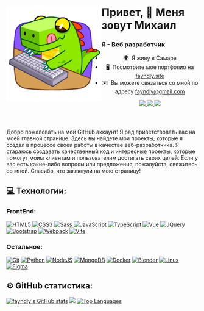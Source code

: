 <header id="header">
  <img  align="left" src="Crocosaurus-512px-12.gif" width="250"/>
  <h1 align="start">Привет, 👋 Меня зовут Михаил</h1>
  <h3 align="start">Я - Веб разработчик</h3>
  <ul>
    <li>
      🌍  Я живу в Самаре
    </li>
    <li>
      🖥️  Посмотрите мое портфолио на <a href="http://fayndly.site">fayndly.site</a>
    </li>
    <li>
      ✉️  Вы можете связаться со мной по адресу <a href="mailto:fayndly@gmail.com">fayndly@gmail.com</a>
    </li>
  </ul>
  <p id="contacts">
    <a href="https://t.me/fayndly">
      <img src="https://img.icons8.com/40/8b56ff/telegram.png"/>
    </a>
    <a href="https://github.com/fayndly">
      <img src="https://img.icons8.com/40/8b56ff/github.png"/>
    </a>
    <a href="https://fayndly@gmail.com">
      <img src="https://img.icons8.com/40/8b56ff/gmail.png"/>
    </a>
  </p>
</header>

<body>
  <p>Добро пожаловать на мой GitHub аккаунт! Я рад приветствовать вас на моей главной странице. Здесь вы найдете мои проекты, которые я создал в процессе своей работы в качестве веб-разработчика. Я стараюсь создавать качественный код и интересные проекты, которые помогут моим клиентам и пользователям достигать своих целей. Если у вас есть какие-либо вопросы или предложения, пожалуйста, свяжитесь со мной. Спасибо, что заглянули на мою страницу!</p>
  
  <h2>💻 Технологии:</h2>
  <h3>FrontEnd:</h3>
  <a href="https://developer.mozilla.org/en-US/docs/Glossary/HTML5" target="_blank" rel="noreferrer"><img src="https://raw.githubusercontent.com/danielcranney/readme-generator/main/public/icons/skills/html5-colored.svg" width="36" height="36" alt="HTML5" /></a>
  <a href="https://www.w3.org/TR/CSS/#css" target="_blank" rel="noreferrer"><img src="https://raw.githubusercontent.com/danielcranney/readme-generator/main/public/icons/skills/css3-colored.svg" width="36" height="36" alt="CSS3" /></a>
  <a href="https://sass-lang.com/" target="_blank" rel="noreferrer"><img src="https://raw.githubusercontent.com/danielcranney/readme-generator/main/public/icons/skills/sass-colored.svg" width="36" height="36" alt="Sass" /></a>
  <a href="https://developer.mozilla.org/en-US/docs/Web/JavaScript" target="_blank" rel="noreferrer"><img src="https://raw.githubusercontent.com/danielcranney/readme-generator/main/public/icons/skills/javascript-colored.svg" width="36" height="36" alt="JavaScript" /</a>
  <a href="https://www.typescriptlang.org/" target="_blank" rel="noreferrer"><img src="https://raw.githubusercontent.com/danielcranney/readme-generator/main/public/icons/skills/typescript-colored.svg" width="36" height="36" alt="TypeScript" /></a>
  <a href="https://vuejs.org/" target="_blank" rel="noreferrer"><img src="https://raw.githubusercontent.com/danielcranney/readme-generator/main/public/icons/skills/vuejs-colored.svg" width="36" height="36" alt="Vue" /></a>
  <a href="https://jquery.com/" target="_blank" rel="noreferrer"><img src="https://raw.githubusercontent.com/danielcranney/readme-generator/main/public/icons/skills/jquery-colored.svg" width="36" height="36" alt="JQuery" /></a>
  <a href="https://getbootstrap.com/" target="_blank" rel="noreferrer"><img src="https://raw.githubusercontent.com/danielcranney/readme-generator/main/public/icons/skills/bootstrap-colored.svg" width="36" height="36" alt="Bootstrap" /></a>
  <a href="https://webpack.js.org/" target="_blank" rel="noreferrer"><img src="https://raw.githubusercontent.com/danielcranney/readme-generator/main/public/icons/skills/webpack-colored.svg" width="36" height="36" alt="Webpack" /></a>
  <a href="https://vitejs.dev/" target="_blank" rel="noreferrer"><img src="https://raw.githubusercontent.com/danielcranney/readme-generator/main/public/icons/skills/vite-colored.svg" width="36" height="36" alt="Vite" /></a>
  
  <h3>Остальное:</h3>
  <a href="https://git-scm.com/" target="_blank" rel="noreferrer"><img src="https://raw.githubusercontent.com/danielcranney/readme-generator/main/public/icons/skills/git-colored.svg" width="36" height="36" alt="Git" /></a>
  <a href="https://www.python.org/" target="_blank" rel="noreferrer"><img src="https://raw.githubusercontent.com/danielcranney/readme-generator/main/public/icons/skills/python-colored.svg" width="36" height="36" alt="Python" /></a>
  <a href="https://nodejs.org/en/" target="_blank" rel="noreferrer"><img src="https://raw.githubusercontent.com/danielcranney/readme-generator/main/public/icons/skills/nodejs-colored.svg" width="36" height="36" alt="NodeJS" /></a>
  <a href="https://www.mongodb.com/" target="_blank" rel="noreferrer"><img src="https://raw.githubusercontent.com/danielcranney/readme-generator/main/public/icons/skills/mongodb-colored.svg" width="36" height="36" alt="MongoDB" /></a>
  <a href="https://www.docker.com/" target="_blank" rel="noreferrer"><img src="https://raw.githubusercontent.com/danielcranney/readme-generator/main/public/icons/skills/docker-colored.svg" width="36" height="36" alt="Docker" /></a>
  <a href="https://www.blender.org/" target="_blank" rel="noreferrer"><img src="https://raw.githubusercontent.com/danielcranney/readme-generator/main/public/icons/skills/blender-colored.svg" width="36" height="36" alt="Blender" /></a>
  <a href="https://www.linux.org" target="_blank" rel="noreferrer"><img src="https://raw.githubusercontent.com/danielcranney/readme-generator/main/public/icons/skills/linux-colored.svg" width="36" height="36" alt="Linux" /></a>
  <a href="https://www.figma.com/" target="_blank" rel="noreferrer"><img src="https://raw.githubusercontent.com/danielcranney/readme-generator/main/public/icons/skills/figma-colored.svg" width="36" height="36" alt="Figma" /></a>

  <h2>⚙️ GitHub статистика:</h2>
  <a href="http://www.github.com/fayndly"><img src="https://github-readme-stats.vercel.app/api?username=fayndly&show_icons=true&hide=&count_private=true&title_color=a855f7&text_color=64748b&icon_color=a855f7&bg_color=0d1117&hide_border=true&show_icons=true" alt="fayndly's GitHub stats" /></a>
  <a href="http://www.github.com/fayndly"><img src="https://github-readme-streak-stats.herokuapp.com/?user=fayndly&stroke=64748b&background=0d1117&ring=a855f7&fire=a855f7&currStreakNum=64748b&currStreakLabel=a855f7&sideNums=64748b&sideLabels=64748b&dates=64748b&hide_border=true" /></a>
  <a href="https://github.com/fayndly" align="left"><img src="https://github-readme-stats.vercel.app/api/top-langs/?username=fayndly&langs_count=10&title_color=a855f7&text_color=64748b&icon_color=a855f7&bg_color=0d1117&hide_border=true&locale=en&custom_title=Top%20%Languages" alt="Top Languages" /></a>

</body>


